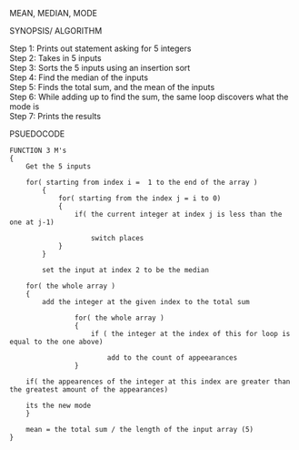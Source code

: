 MEAN, MEDIAN, MODE

SYNOPSIS/ ALGORITHM 

Step 1: Prints out statement asking for 5 integers  
Step 2: Takes in 5 inputs   
Step 3: Sorts the 5 inputs using an insertion sort  
Step 4: Find the median of the inputs  
Step 5: Finds the total sum, and the mean of the inputs  
Step 6: While adding up to find the sum, the same loop discovers what the mode is  
Step 7: Prints the results  

PSUEDOCODE

	FUNCTION 3 M's
	{
		Get the 5 inputs 
		
		for( starting from index i =  1 to the end of the array )
			{
				for( starting from the index j = i to 0)
				{
					if( the current integer at index j is less than the one at j-1)
						
						switch places 
				} 
			}
			
			set the input at index 2 to be the median

		for( the whole array )
		{
			add the integer at the given index to the total sum
				
					for( the whole array )
					{
						if ( the integer at the index of this for loop is equal to the one above)
							
							add to the count of appeearances
					}

		if( the appearences of the integer at this index are greater than the greatest amount of the appearances)
			
		its the new mode
		}
		
		mean = the total sum / the length of the input array (5) 
	}

